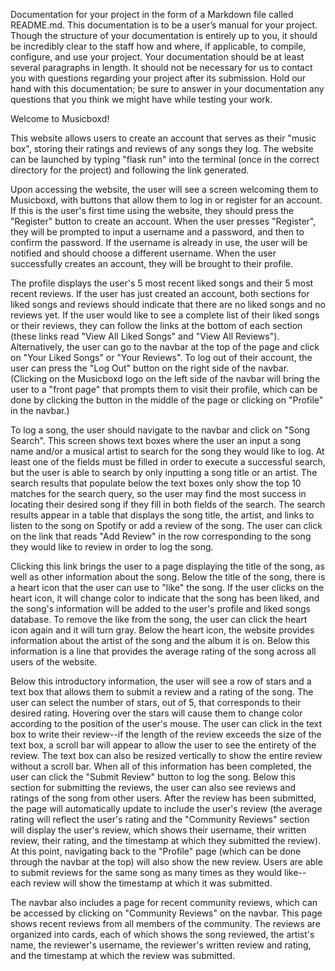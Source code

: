 Documentation for your project in the form of a Markdown file called README.md. This documentation is to be a user’s manual for your project. Though the structure of your documentation is entirely up to you, it should be incredibly clear to the staff how and where, if applicable, to compile, configure, and use your project. Your documentation should be at least several paragraphs in length. It should not be necessary for us to contact you with questions regarding your project after its submission. Hold our hand with this documentation; be sure to answer in your documentation any questions that you think we might have while testing your work.

Welcome to Musicboxd!

This website allows users to create an account that serves as their "music box", storing their ratings and reviews of any songs they log. The website can be launched by typing "flask run" into the terminal (once in the correct directory for the project) and following the link generated.

Upon accessing the website, the user will see a screen welcoming them to Musicboxd, with buttons that allow them to log in or register for an account. If this is the user's first time using the website, they should press the "Register" button to create an account. When the user presses "Register", they will be prompted to input a username and a password, and then to confirm the password. If the username is already in use, the user will be notified and should choose a different username. When the user successfully creates an account, they will be brought to their profile.

The profile displays the user's 5 most recent liked songs and their 5 most recent reviews. If the user has just created an account, both sections for liked songs and reviews should indicate that there are no liked songs and no reviews yet. If the user would like to see a complete list of their liked songs or their reviews, they can follow the links at the bottom of each section (these links read "View All Liked Songs" and "View All Reviews"). Alternatively, the user can go to the navbar at the top of the page and click on "Your Liked Songs" or "Your Reviews". To log out of their account, the user can press the "Log Out" button on the right side of the navbar. (Clicking on the Musicboxd logo on the left side of the navbar will bring the user to a "front page" that prompts them to visit their profile, which can be done by clicking the button in the middle of the page or clicking on "Profile" in the navbar.)

To log a song, the user should navigate to the navbar and click on "Song Search". This screen shows text boxes where the user an input a song name and/or a musical artist to search for the song they would like to log. At least one of the fields must be filled in order to execute a successful search, but the user is able to search by only inputting a song title or an artist. The search results that populate below the text boxes only show the top 10 matches for the search query, so the user may find the most success in locating their desired song if they fill in both fields of the search. The search results appear in a table that displays the song title, the artist, and links to listen to the song on Spotify or add a review of the song. The user can click on the link that reads "Add Review" in the row corresponding to the song they would like to review in order to log the song.

Clicking this link brings the user to a page displaying the title of the song, as well as other information about the song. Below the title of the song, there is a heart icon that the user can use to "like" the song. If the user clicks on the heart icon, it will change color to indicate that the song has been liked, and the song's information will be added to the user's profile and liked songs database. To remove the like from the song, the user can click the heart icon again and it will turn gray. Below the heart icon, the website provides information about the artist of the song and the album it is on. Below this information is a line that provides the average rating of the song across all users of the website.

Below this introductory information, the user will see a row of stars and a text box that allows them to submit a review and a rating of the song. The user can select the number of stars, out of 5, that corresponds to their desired rating. Hovering over the stars will cause them to change color according to the position of the user's mouse. The user can click in the text box to write their review--if the length of the review exceeds the size of the text box, a scroll bar will appear to allow the user to see the entirety of the review. The text box can also be resized vertically to show the entire review without a scroll bar. When all of this information has been completed, the user can click the "Submit Review" button to log the song. Below this section for submitting the reviews, the user can also see reviews and ratings of the song from other users. After the review has been submitted, the page will automatically update to include the user's review (the average rating will reflect the user's rating and the "Community Reviews" section will display the user's review, which shows their username, their written review, their rating, and the timestamp at which they submitted the review). At this point, navigating back to the "Profile" page (which can be done through the navbar at the top) will also show the new review. Users are able to submit reviews for the same song as many times as they would like--each review will show the timestamp at which it was submitted.

The navbar also includes a page for recent community reviews, which can be accessed by clicking on "Community Reviews" on the navbar. This page shows recent reviews from all members of the community. The reviews are organized into cards, each of which shows the song reviewed, the artist's name, the reviewer's username, the reviewer's written review and rating, and the timestamp at which the review was submitted.
